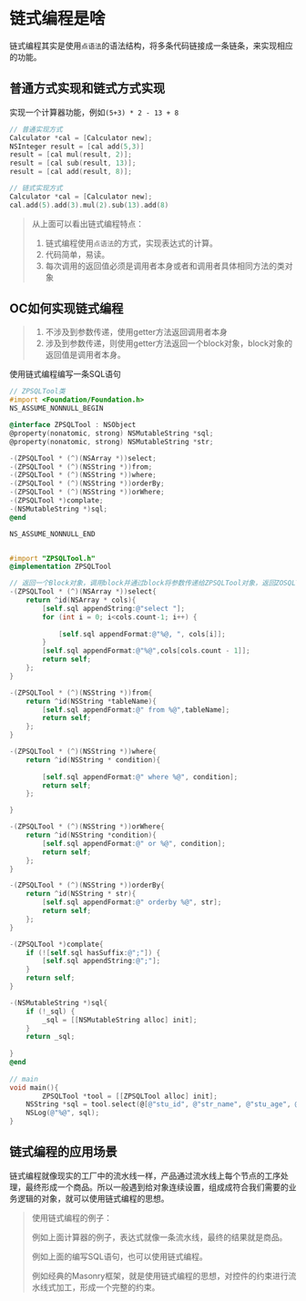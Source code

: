 # 链式编程是啥

链式编程其实是使用`点语法`的语法结构，将多条代码链接成一条链条，来实现相应的功能。

## 普通方式实现和链式方式实现

实现一个计算器功能，例如`(5+3) * 2 - 13 + 8`

```objective-c
// 普通实现方式
Calculator *cal = [Calculator new];
NSInteger result = [cal add(5,3)]
result = [cal mul(result, 2)];
result = [cal sub(result, 13)];
result = [cal add(result, 8)];

// 链式实现方式
Calculator *cal = [Calculator new];
cal.add(5).add(3).mul(2).sub(13).add(8)
```

> 从上面可以看出链式编程特点：
>
> 1. 链式编程使用`点语法`的方式，实现表达式的计算。
> 2. 代码简单，易读。
> 3. 每次调用的返回值必须是调用者本身或者和调用者具体相同方法的类对象

## OC如何实现链式编程

> 1. 不涉及到参数传递，使用getter方法返回调用者本身
> 2. 涉及到参数传递，则使用getter方法返回一个block对象，block对象的返回值是调用者本身。

使用链式编程编写一条SQL语句

```objective-c
// ZPSQLTool类
#import <Foundation/Foundation.h>
NS_ASSUME_NONNULL_BEGIN

@interface ZPSQLTool : NSObject
@property(nonatomic, strong) NSMutableString *sql;
@property(nonatomic, strong) NSMutableString *str;

-(ZPSQLTool * (^)(NSArray *))select;
-(ZPSQLTool * (^)(NSString *))from;
-(ZPSQLTool * (^)(NSString *))where;
-(ZPSQLTool * (^)(NSString *))orderBy;
-(ZPSQLTool * (^)(NSString *))orWhere;
-(ZPSQLTool *)complate;
-(NSMutableString *)sql;
@end

NS_ASSUME_NONNULL_END


#import "ZPSQLTool.h"
@implementation ZPSQLTool

// 返回一个Block对象，调用block并通过block将参数传递给ZPSQLTool对象，返回ZOSQLTool对象。
-(ZPSQLTool * (^)(NSArray *))select{
    return ^id(NSArray * cols){
        [self.sql appendString:@"select "];
        for (int i = 0; i<cols.count-1; i++) {
            
            [self.sql appendFormat:@"%@, ", cols[i]];
        }
        [self.sql appendFormat:@"%@",cols[cols.count - 1]];
        return self;
    };
}

-(ZPSQLTool * (^)(NSString *))from{
    return ^id(NSString *tableName){
        [self.sql appendFormat:@" from %@",tableName];
        return self;
    };
}

-(ZPSQLTool * (^)(NSString *))where{
    return ^id(NSString * condition){
        
        [self.sql appendFormat:@" where %@", condition];
        return self;
    };

}

-(ZPSQLTool * (^)(NSString *))orWhere{
    return ^id(NSString *condition){
        [self.sql appendFormat:@" or %@", condition];
        return self;
    };
}

-(ZPSQLTool * (^)(NSString *))orderBy{
    return ^id(NSString * str){
        [self.sql appendFormat:@" orderby %@", str];
        return self;
    };
}

-(ZPSQLTool *)complate{
    if (![self.sql hasSuffix:@";"]) {
        [self.sql appendString:@";"];
    }
    return self;
}

-(NSMutableString *)sql{
    if (!_sql) {
        _sql = [[NSMutableString alloc] init];
    }
    return _sql;
    
}
@end
  
// main
void main(){
		ZPSQLTool *tool = [[ZPSQLTool alloc] init];
    NSString *sql = tool.select(@[@"stu_id", @"str_name", @"stu_age", @"stu_class"]).from(@"Student").where(@"stu_id=\"202010104\"").orWhere(@"stu_age>21").orderBy(@"stu_id desc").complate.sql;
    NSLog(@"%@", sql);
}

```



## 链式编程的应用场景

链式编程就像现实的工厂中的流水线一样，产品通过流水线上每个节点的工序处理，最终形成一个商品。所以一般遇到给对象连续设置，组成成符合我们需要的业务逻辑的对象，就可以使用链式编程的思想。

> 使用链式编程的例子：
>
> 例如上面计算器的例子，表达式就像一条流水线，最终的结果就是商品。
>
> 例如上面的编写SQL语句，也可以使用链式编程。
>
> 例如经典的Masonry框架，就是使用链式编程的思想，对控件的约束进行流水线式加工，形成一个完整的约束。

